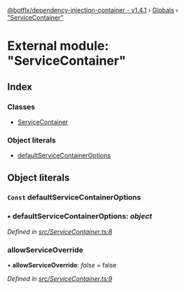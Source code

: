 [@botflx/dependency-injection-container - v1.4.1](../README.md) › [Globals](../globals.md) › ["ServiceContainer"](_servicecontainer_.md)

# External module: "ServiceContainer"

## Index

### Classes

* [ServiceContainer](../classes/_servicecontainer_.servicecontainer.md)

### Object literals

* [defaultServiceContainerOptions](_servicecontainer_.md#const-defaultservicecontaineroptions)

## Object literals

### `Const` defaultServiceContainerOptions

### ▪ **defaultServiceContainerOptions**: *object*

*Defined in [src/ServiceContainer.ts:8](https://github.com/botflux/dependency-injection-container/blob/0a0a030/src/ServiceContainer.ts#L8)*

###  allowServiceOverride

• **allowServiceOverride**: *false* = false

*Defined in [src/ServiceContainer.ts:9](https://github.com/botflux/dependency-injection-container/blob/0a0a030/src/ServiceContainer.ts#L9)*
